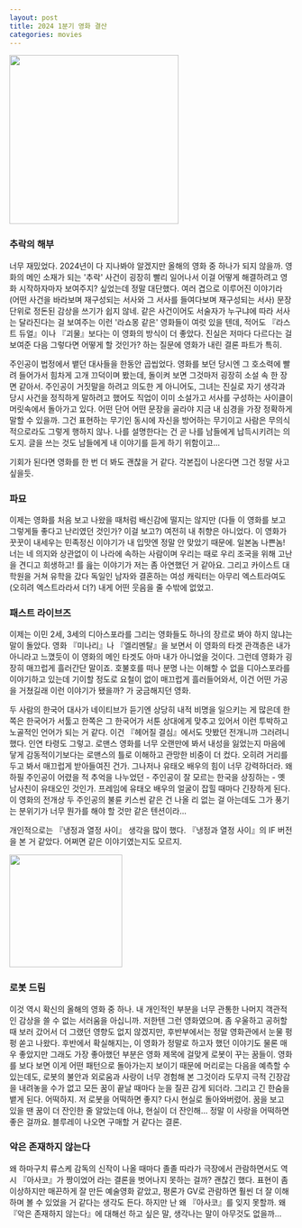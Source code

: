 ```yaml
---
layout: post
title: 2024 1분기 영화 결산
categories: movies
---
```


<img src="{{ site.baseurl }}/thumbnails/240424_movies/추락의해부.jpeg" width="300" />

### 추락의 해부

너무 재밌었다. 2024년이 다 지나봐야 알겠지만 올해의 영화 중 하나가 되지 않을까. 영화의 메인 소재가 되는 '추락' 사건이 굉장히 빨리 일어나서 이걸 어떻게 해결하려고 영화 시작하자마자 보여주지? 싶었는데 정말 대단했다. 여러 겹으로 이루어진 이야기라 (어떤 사건을 바라보며 재구성되는 서사와 그 서사를 들여다보며 재구성되는 서사) 문장 단위로 정돈된 감상을 쓰기가 쉽지 않네. 같은 사건이어도 서술자가 누구냐에 따라 서사는 달라진다는 걸 보여주는 이런 '라쇼몽 같은' 영화들이 여럿 있을 텐데, 적어도 『라스트 듀얼』이나 『괴물』보다는 이 영화의 방식이 더 좋았다. 진실은 저마다 다르다는 걸 보여준 다음 그렇다면 어떻게 할 것인가? 하는 질문에 영화가 내린 결론 파트가 특히. 

주인공이 법정에서 뱉던 대사들을 한동안 곱씹었다. 영화를 보던 당시엔 그 호소력에 빨려 들어가서 힘차게 고개 끄덕이며 봤는데, 돌이켜 보면 그것마저 굉장히 소설 속 한 장면 같아서. 주인공이 거짓말을 하려고 의도한 게 아니어도, 그녀는 진실로 자기 생각과 당시 사건을 정직하게 말하려고 했어도 직업이 이미 소설가고 서사를 구성하는 사이클이 머릿속에서 돌아가고 있다. 어떤 단어 어떤 문장을 골라야 지금 내 심경을 가장 정확하게 말할 수 있을까. 그건 표현하는 무기인 동시에 자신을 방어하는 무기이고 사람은 무의식적으로라도 그렇게 행하지 않나. 나를 설명한다는 건 곧 나를 남들에게 납득시키려는 의도지. 글을 쓰는 것도 남들에게 내 이야기를 듣게 하기 위함이고...

기회가 된다면 영화를 한 번 더 봐도 괜찮을 거 같다. 각본집이 나온다면 그건 정말 사고 싶을듯. 

### 파묘

이제는 영화를 처음 보고 나왔을 때처럼 배신감에 떨지는 않지만 (다들 이 영화를 보고 그렇게들 좋다고 난리였던 것인가? 이걸 보고?) 여전히 내 취향은 아니었다. 이 영화가 꿋꿋이 내세우는 민족정신 이야기가 내 입맛엔 정말 안 맞았기 때문에. 일본놈 나쁜놈! 너는 네 의지와 상관없이 이 나라에 속하는 사람이며 우리는 때로 우리 조국을 위해 고난을 견디고 희생하고! 를 읊는 이야기가 저는 좀 아연했던 거 같아요. 그리고 카이스트 대학원을 거쳐 유학을 갔다 독일인 남자와 결혼하는 여성 캐릭터는 아무리 엑스트라여도 (오히려 엑스트라라서 더?) 내게 어떤 웃음을 줄 수밖에 없었고. 

### 패스트 라이브즈

이제는 이민 2세, 3세의 디아스포라를 그리는 영화들도 하나의 장르로 봐야 하지 않냐는 말이 돌았다. 영화 『미나리』나 『엘리멘탈』을 보면서 이 영화의 타겟 관객층은 내가 아니라고 느꼈듯이 이 영화의 메인 타겟도 아마 내가 아니었을 것이다. 그런데 영화가 굉장히 매끄럽게 흘러간단 말이죠. 호불호를 떠나 분명 나는 이해할 수 없을 디아스포라를 이야기하고 있는데 기이할 정도로 요철이 없이 매끄럽게 흘러들어와서, 이건 어떤 가공을 거쳤길래 이런 이야기가 됐을까? 가 궁금해지던 영화.

두 사람의 한국어 대사가 네이티브가 듣기엔 상당히 내적 비명을 일으키는 게 많은데 한쪽은 한국어가 서툴고 한쪽은 그 한국어가 서툰 상대에게 맞추고 있어서 이런 투박하고 노골적인 언어가 되는 거 같다. 이건 『헤어질 결심』에서도 맛봤던 전개니까 그러려니 했다. 인연 타령도 그렇고. 로맨스 영화를 너무 오랜만에 봐서 내성을 잃었는지 마음에 닿게 감동적이기보다는 로맨스의 틀로 이해하고 관망한 비중이 더 컸다. 오히려 거리를 두고 봐서 매끄럽게 받아들여진 건가. 그나저나 유태오 배우의 힘이 너무 강력하더라. 왜 하필 주인공이 어렸을 적 추억을 나누었던 - 주인공이 잘 모르는 한국을 상징하는 - 옛 남사친이 유태오인 것인가. 프레임에 유태오 배우의 얼굴이 잡힐 때마다 긴장하게 된다. 이 영화의 전개상 두 주인공의 불륜 키스씬 같은 건 나올 리 없는 걸 아는데도 그가 풍기는 분위기가 너무 뭔가를 해야 할 것만 같은 텐션이라...

개인적으로는 『냉정과 열정 사이』 생각을 많이 했다. 『냉정과 열정 사이』의 IF 버전을 본 거 같았다. 어쩌면 같은 이야기였는지도 모르지.

<img src="{{ site.baseurl }}/thumbnails/240424_movies/로봇드림.jpeg" width="200" />

### 로봇 드림

이것 역시 확신의 올해의 영화 중 하나. 내 개인적인 부분을 너무 관통한 나머지 객관적인 감상을 쓸 수 없는 서러움을 아십니까. 저한텐 그런 영화였으며. 좀 우울하고 공허할 때 보러 갔어서 더 그랬던 영향도 없지 않겠지만, 후반부에서는 정말 영화관에서 눈물 펑펑 쏟고 나왔다. 후반에서 확실해지는, 이 영화가 정말로 하고자 했던 이야기도 물론 매우 좋았지만 그래도 가장 좋아했던 부분은 영화 제목에 걸맞게 로봇이 꾸는 꿈들이. 영화를 보다 보면 이게 어떤 패턴으로 돌아가는지 보이기 때문에 머리로는 다음을 예측할 수 있는데도, 로봇의 불안과 외로움과 사랑이 너무 경험해 본 그것이라 도무지 극적 긴장감을 내려놓을 수가 없고 모든 꿈이 끝날 때마다 눈을 질끈 감게 되더라. 그리고 긴 한숨을 뱉게 된다. 어떡하지. 저 로봇을 어떡하면 좋지? 다시 현실로 돌아와버렸어. 꿈을 보고 있을 땐 꿈이 더 잔인한 줄 알았는데 아냐, 현실이 더 잔인해... 정말 이 사랑을 어떡하면 좋은 걸까요. 블루레이 나오면 구매할 거 같다는 결론.

### 악은 존재하지 않는다

왜 하마구치 류스케 감독의 신작이 나올 때마다 졸졸 따라가 극장에서 관람하면서도 역시 『아사코』가 짱이었어 라는 결론을 벗어나지 못하는 걸까? 괜찮긴 했다. 표현이 좀 이상하지만 매끈하게 잘 만든 예술영화 같았고, 평론가 GV로 관람하면 훨씬 더 잘 이해하며 볼 수 있었을 거 같다는 생각도 든다. 하지만 난 왜 『아사코』를 잊지 못할까. 왜 『악은 존재하지 않는다』에 대해선 하고 싶은 말, 생각나는 말이 아무것도 없을까... 
